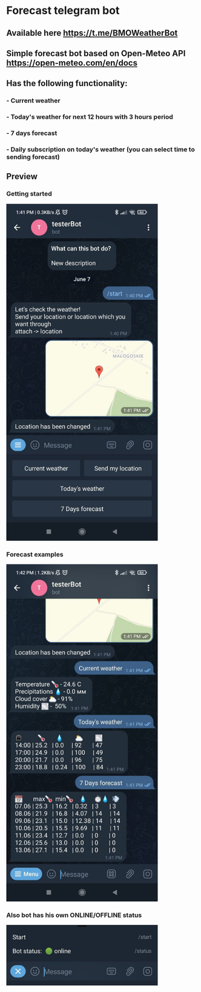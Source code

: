 # Forecast telegram bot

## Available here https://t.me/BMOWeatherBot
## Simple forecast bot based on Open-Meteo API https://open-meteo.com/en/docs
## Has the following functionality:
### - Current weather
### - Today's weather for next 12 hours with 3 hours period
### - 7 days forecast
### - Daily subscription on today's weather (you can select time to sending forecast)

## Preview

### Getting started
<img src="/images/start.jpg" width="400"/>

### Forecast examples
<img src="/images/forecast.jpg" width="400"/>

### Also bot has his own ONLINE/OFFLINE status
<img src="/images/bot-status.png" width="400"/>
